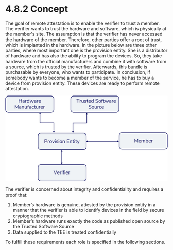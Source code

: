 # 4.8.2 Concept

The goal of remote attestation is to enable the verifier to trust a member. The verifier wants to trust the hardware and software, which is physically at the member's site. The assumption is that the verifier has never accessed the hardware of the member. Therefore, other parties offer a root of trust, which is implanted in the hardware. In the picture below are three other parties, where most important one is the provision entity. She is a distributor of hardware and has also the ability to program the devices. So, they take hardware from the official manufacturers and combine it with software from a source, which is trusted by the verifier. Afterwards, this bundle is purchasable by everyone, who wants to participate. In conclusion, if somebody wants to become a member of the service, he has to buy a device from provision entity. These devices are ready to perform remote attestation.



![](../../.gitbook/assets/4.8.2.jpg)

The verifier is concerned about integrity and confidentiality and requires a proof that:

1. Member’s hardware is genuine, attested by the provision entity in a manner that the verifier is able to identify devices in the field by secure cryptographic methods
2. Member’s hardware runs exactly the code as published open source by the Trusted Software Source
3. Data supplied to the TEE is treated confidentially

To fulfill these requirements each role is specified in the following sections.
